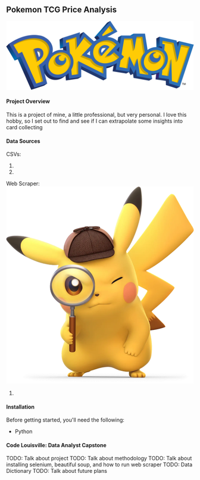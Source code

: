 ## Pokemon TCG Price Analysis

![Pokemon](images/pokemon-logo.png)

#### Project Overview

This is a project of mine, a little professional, but very personal.  I love this hobby, so I set out to find and see if I can extrapolate some insights into card collecting


#### Data Sources

CSVs:

1. 
2. 

Web Scraper: ![Pikachu from Detective Pikachu](images/pikachu-magnifying-glass.png)

1.

#### Installation

Before getting started, you'll need the following:

* Python

#### 



#### Code Louisville: Data Analyst Capstone

TODO: Talk about project
TODO: Talk about methodology
TODO: Talk about installing selenium, beautiful soup, and how to run web scraper
TODO: Data Dictionary
TODO: Talk about future plans